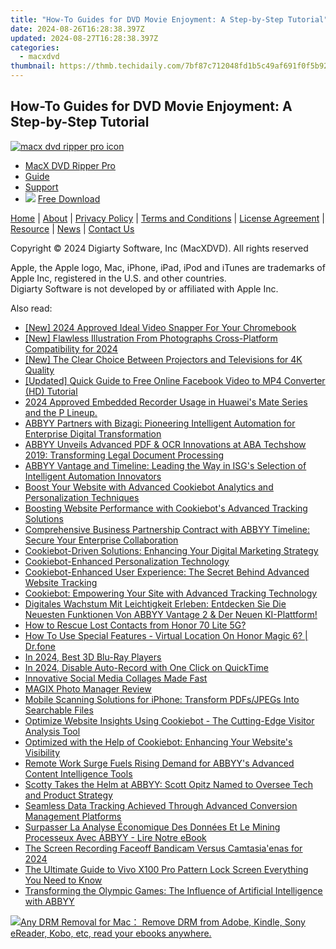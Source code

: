 ```yaml
---
title: "How-To Guides for DVD Movie Enjoyment: A Step-by-Step Tutorial"
date: 2024-08-26T16:28:38.397Z
updated: 2024-08-27T16:28:38.397Z
categories:
  - macxdvd
thumbnail: https://thmb.techidaily.com/7bf87c712048fd1b5c49af691f0f5b92a0d10753a1cc5cdfac0b09b0199569d8.jpg
---
```


## How-To Guides for DVD Movie Enjoyment: A Step-by-Step Tutorial

[![macx dvd ripper pro icon](https://www.macxdvd.com/image-style/new-seo/icon12.png)](https://tools.techidaily.com/macxdvd/products/)

* [MacX DVD Ripper Pro](https://tools.techidaily.com/macxdvd/products/)
* [Guide](https://tools.techidaily.com/macxdvd/products/)
* [Support](https://tools.techidaily.com/macxdvd/products/)
* ![](https://www.macxdvd.com/mobile/article-image/down-icon.png) [Free Download](https://tools.techidaily.com/macxdvd/products/)


[Home](https://tools.techidaily.com/macxdvd/products/) | [About](https://tools.techidaily.com/macxdvd/products/) | [Privacy Policy](https://tools.techidaily.com/macxdvd/products/) | [Terms and Conditions](https://tools.techidaily.com/macxdvd/products/) | [License Agreement](https://tools.techidaily.com/macxdvd/products/) | [Resource](https://tools.techidaily.com/macxdvd/products/) | [News](https://tools.techidaily.com/macxdvd/products/) | [Contact Us](https://tools.techidaily.com/macxdvd/products/)

Copyright © 2024 Digiarty Software, Inc (MacXDVD). All rights reserved

Apple, the Apple logo, Mac, iPhone, iPad, iPod and iTunes are trademarks of Apple Inc, registered in the U.S. and other countries.  
Digiarty Software is not developed by or affiliated with Apple Inc.

<ins class="adsbygoogle"
     style="display:block"
     data-ad-format="autorelaxed"
     data-ad-client="ca-pub-7571918770474297"
     data-ad-slot="1223367746"></ins>



<ins class="adsbygoogle"
     style="display:block"
     data-ad-client="ca-pub-7571918770474297"
     data-ad-slot="8358498916"
     data-ad-format="auto"
     data-full-width-responsive="true"></ins>

<span class="atpl-alsoreadstyle">Also read:</span>
<div><ul>
<li><a href="https://desktop-recording.techidaily.com/new-2024-approved-ideal-video-snapper-for-your-chromebook/"><u>[New] 2024 Approved  Ideal Video Snapper  For Your Chromebook</u></a></li>
<li><a href="https://vp-tips.techidaily.com/new-flawless-illustration-from-photographs-cross-platform-compatibility-for-2024/"><u>[New] Flawless Illustration From Photographs  Cross-Platform Compatibility for 2024</u></a></li>
<li><a href="https://some-skills.techidaily.com/new-the-clear-choice-between-projectors-and-televisions-for-4k-quality/"><u>[New] The Clear Choice Between Projectors and Televisions for 4K Quality</u></a></li>
<li><a href="https://facebook-videos.techidaily.com/updated-quick-guide-to-free-online-facebook-video-to-mp4-converter-hd-tutorial/"><u>[Updated] Quick Guide to Free Online Facebook Video to MP4 Converter (HD) Tutorial</u></a></li>
<li><a href="https://visual-screen-recording.techidaily.com/1715860408301-2024-approved-embedded-recorder-usage-in-huaweis-mate-series-and-the-p-lineup/"><u>2024 Approved  Embedded Recorder Usage in Huawei's Mate Series and the P Lineup.</u></a></li>
<li><a href="https://some-approaches.techidaily.com/abbyy-partners-with-bizagi-pioneering-intelligent-automation-for-enterprise-digital-transformation/"><u>ABBYY Partners with Bizagi: Pioneering Intelligent Automation for Enterprise Digital Transformation</u></a></li>
<li><a href="https://some-approaches.techidaily.com/abbyy-unveils-advanced-pdf-and-ocr-innovations-at-aba-techshow-2019-transforming-legal-document-processing/"><u>ABBYY Unveils Advanced PDF & OCR Innovations at ABA Techshow 2019: Transforming Legal Document Processing</u></a></li>
<li><a href="https://some-approaches.techidaily.com/abbyy-vantage-and-timeline-leading-the-way-in-isgs-selection-of-intelligent-automation-innovators/"><u>ABBYY Vantage and Timeline: Leading the Way in ISG's Selection of Intelligent Automation Innovators</u></a></li>
<li><a href="https://some-approaches.techidaily.com/boost-your-website-with-advanced-cookiebot-analytics-and-personalization-techniques/"><u>Boost Your Website with Advanced Cookiebot Analytics and Personalization Techniques</u></a></li>
<li><a href="https://some-approaches.techidaily.com/boosting-website-performance-with-cookiebots-advanced-tracking-solutions/"><u>Boosting Website Performance with Cookiebot's Advanced Tracking Solutions</u></a></li>
<li><a href="https://some-approaches.techidaily.com/comprehensive-business-partnership-contract-with-abbyy-timeline-secure-your-enterprise-collaboration/"><u>Comprehensive Business Partnership Contract with ABBYY Timeline: Secure Your Enterprise Collaboration</u></a></li>
<li><a href="https://some-approaches.techidaily.com/cookiebot-driven-solutions-enhancing-your-digital-marketing-strategy/"><u>Cookiebot-Driven Solutions: Enhancing Your Digital Marketing Strategy</u></a></li>
<li><a href="https://some-approaches.techidaily.com/cookiebot-enhanced-personalization-technology/"><u>Cookiebot-Enhanced Personalization Technology</u></a></li>
<li><a href="https://some-approaches.techidaily.com/cookiebot-enhanced-user-experience-the-secret-behind-advanced-website-tracking/"><u>Cookiebot-Enhanced User Experience: The Secret Behind Advanced Website Tracking</u></a></li>
<li><a href="https://some-approaches.techidaily.com/cookiebot-empowering-your-site-with-advanced-tracking-technology/"><u>Cookiebot: Empowering Your Site with Advanced Tracking Technology</u></a></li>
<li><a href="https://some-approaches.techidaily.com/digitales-wachstum-mit-leichtigkeit-erleben-entdecken-sie-die-neuesten-funktionen-von-abbyy-vantage-2-and-der-neuen-ki-plattform/"><u>Digitales Wachstum Mit Leichtigkeit Erleben: Entdecken Sie Die Neuesten Funktionen Von ABBYY Vantage 2 & Der Neuen KI-Plattform!</u></a></li>
<li><a href="https://blog-min.techidaily.com/how-to-rescue-lost-contacts-from-honor-70-lite-5g-by-fonelab-android-recover-contacts/"><u>How to Rescue Lost Contacts from Honor 70 Lite 5G?</u></a></li>
<li><a href="https://change-location.techidaily.com/how-to-use-special-features-virtual-location-on-honor-magic-6-drfone-by-drfone-virtual-android/"><u>How To Use Special Features - Virtual Location On Honor Magic 6? | Dr.fone</u></a></li>
<li><a href="https://extra-tips.techidaily.com/in-2024-best-3d-blu-ray-players/"><u>In 2024, Best 3D Blu-Ray Players</u></a></li>
<li><a href="https://screen-sharing-recording.techidaily.com/in-2024-disable-auto-record-with-one-click-on-quicktime/"><u>In 2024, Disable Auto-Record with One Click on QuickTime</u></a></li>
<li><a href="https://extra-lessons.techidaily.com/innovative-social-media-collages-made-fast/"><u>Innovative Social Media Collages Made Fast</u></a></li>
<li><a href="https://extra-information.techidaily.com/magix-photo-manager-review/"><u>MAGIX Photo Manager Review</u></a></li>
<li><a href="https://some-approaches.techidaily.com/mobile-scanning-solutions-for-iphone-transform-pdfsjpegs-into-searchable-files/"><u>Mobile Scanning Solutions for iPhone: Transform PDFs/JPEGs Into Searchable Files</u></a></li>
<li><a href="https://some-approaches.techidaily.com/optimize-website-insights-using-cookiebot-the-cutting-edge-visitor-analysis-tool/"><u>Optimize Website Insights Using Cookiebot - The Cutting-Edge Visitor Analysis Tool</u></a></li>
<li><a href="https://some-approaches.techidaily.com/optimized-with-the-help-of-cookiebot-enhancing-your-websites-visibility/"><u>Optimized with the Help of Cookiebot: Enhancing Your Website's Visibility</u></a></li>
<li><a href="https://some-approaches.techidaily.com/remote-work-surge-fuels-rising-demand-for-abbyys-advanced-content-intelligence-tools/"><u>Remote Work Surge Fuels Rising Demand for ABBYY's Advanced Content Intelligence Tools</u></a></li>
<li><a href="https://some-approaches.techidaily.com/scotty-takes-the-helm-at-abbyy-scott-opitz-named-to-oversee-tech-and-product-strategy/"><u>Scotty Takes the Helm at ABBYY: Scott Opitz Named to Oversee Tech and Product Strategy</u></a></li>
<li><a href="https://some-approaches.techidaily.com/seamless-data-tracking-achieved-through-advanced-conversion-management-platforms/"><u>Seamless Data Tracking Achieved Through Advanced Conversion Management Platforms</u></a></li>
<li><a href="https://some-approaches.techidaily.com/surpasser-la-analyse-economique-des-donnees-et-le-mining-processeux-avec-abbyy-lire-notre-ebook/"><u>Surpasser La Analyse Économique Des Données Et Le Mining Processeux Avec ABBYY - Lire Notre eBook</u></a></li>
<li><a href="https://screen-video-capture.techidaily.com/the-screen-recording-faceoff-bandicam-versus-camtasiaenas-for-2024/"><u>The Screen Recording Faceoff  Bandicam Versus Camtasia'enas for 2024</u></a></li>
<li><a href="https://android-unlock.techidaily.com/the-ultimate-guide-to-vivo-x100-pro-pattern-lock-screen-everything-you-need-to-know-by-drfone-android/"><u>The Ultimate Guide to Vivo X100 Pro Pattern Lock Screen Everything You Need to Know</u></a></li>
<li><a href="https://some-approaches.techidaily.com/transforming-the-olympic-games-the-influence-of-artificial-intelligence-with-abbyy/"><u>Transforming the Olympic Games: The Influence of Artificial Intelligence with ABBYY</u></a></li>
</ul></div>

<!-- affiliate ads begin -->
<a href="https://secure.2checkout.com/order/checkout.php?PRODS=4600114&QTY=1&AFFILIATE=108875&CART=1"><img src="https://www.epubor.com/images/drm-removal-feature2.png" border="0">Any DRM Removal for Mac： Remove DRM from Adobe, Kindle, Sony eReader, Kobo, etc, read your ebooks anywhere.</a>
<!-- affiliate ads end -->